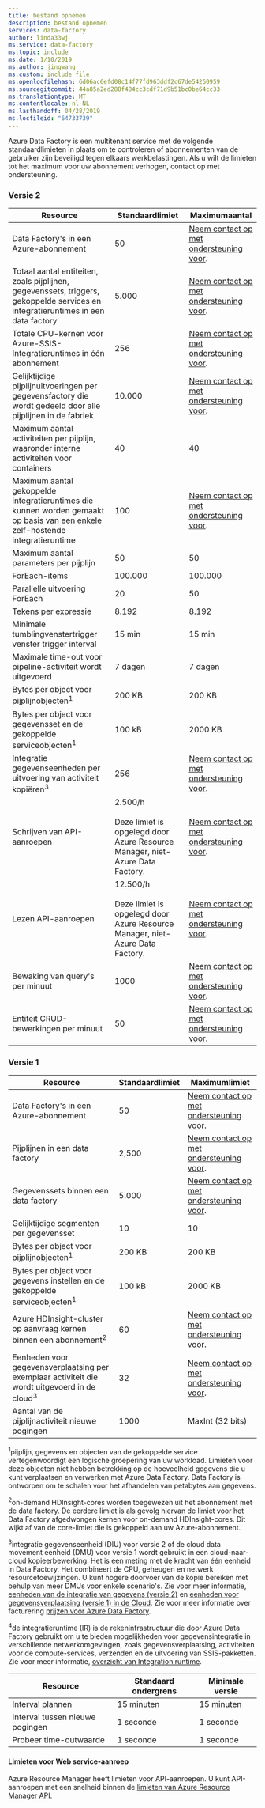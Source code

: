 ```yaml
---
title: bestand opnemen
description: bestand opnemen
services: data-factory
author: linda33wj
ms.service: data-factory
ms.topic: include
ms.date: 1/10/2019
ms.author: jingwang
ms.custom: include file
ms.openlocfilehash: 6d06ac6efd08c14f77fd963ddf2c67de54260959
ms.sourcegitcommit: 44a85a2ed288f484cc3cdf71d9b51bc0be64cc33
ms.translationtype: MT
ms.contentlocale: nl-NL
ms.lasthandoff: 04/28/2019
ms.locfileid: "64733739"
---
```

Azure Data Factory is een multitenant service met de volgende standaardlimieten in plaats om te controleren of abonnementen van de gebruiker zijn beveiligd tegen elkaars werkbelastingen. Als u wilt de limieten tot het maximum voor uw abonnement verhogen, contact op met ondersteuning.

### <a name="version-2"></a>Versie 2

| Resource | Standaardlimiet | Maximumaantal |
| -------- | ------------- | ------------- |
| Data Factory's in een Azure-abonnement | 50 | [Neem contact op met ondersteuning voor](https://azure.microsoft.com/blog/2014/06/04/azure-limits-quotas-increase-requests/). |
| Totaal aantal entiteiten, zoals pijplijnen, gegevenssets, triggers, gekoppelde services en integratieruntimes in een data factory | 5.000 | [Neem contact op met ondersteuning voor](https://azure.microsoft.com/blog/2014/06/04/azure-limits-quotas-increase-requests/). |
| Totale CPU-kernen voor Azure-SSIS-Integratieruntimes in één abonnement | 256 | [Neem contact op met ondersteuning voor](https://azure.microsoft.com/blog/2014/06/04/azure-limits-quotas-increase-requests/). |
| Gelijktijdige pijplijnuitvoeringen per gegevensfactory die wordt gedeeld door alle pijplijnen in de fabriek | 10.000  | [Neem contact op met ondersteuning voor](https://azure.microsoft.com/blog/2014/06/04/azure-limits-quotas-increase-requests/). |
| Maximum aantal activiteiten per pijplijn, waaronder interne activiteiten voor containers | 40 | 40 |
| Maximum aantal gekoppelde integratieruntimes die kunnen worden gemaakt op basis van een enkele zelf-hostende integratieruntime | 100 | [Neem contact op met ondersteuning voor](https://azure.microsoft.com/blog/2014/06/04/azure-limits-quotas-increase-requests/). |
| Maximum aantal parameters per pijplijn | 50 | 50 |
| ForEach-items | 100.000 | 100.000 |
| Parallelle uitvoering ForEach | 20 | 50 |
| Tekens per expressie | 8.192 | 8.192 |
| Minimale tumblingvenstertrigger venster trigger interval | 15 min | 15 min |
| Maximale time-out voor pipeline-activiteit wordt uitgevoerd | 7 dagen | 7 dagen |
| Bytes per object voor pijplijnobjecten<sup>1</sup> | 200 KB | 200 KB |
| Bytes per object voor gegevensset en de gekoppelde serviceobjecten<sup>1</sup> | 100 kB | 2000 KB |
| Integratie gegevenseenheden per uitvoering van activiteit kopiëren<sup>3</sup> | 256 | [Neem contact op met ondersteuning voor](https://azure.microsoft.com/blog/2014/06/04/azure-limits-quotas-increase-requests/). |
| Schrijven van API-aanroepen | 2.500/h<br/><br/> Deze limiet is opgelegd door Azure Resource Manager, niet-Azure Data Factory. | [Neem contact op met ondersteuning voor](https://azure.microsoft.com/blog/2014/06/04/azure-limits-quotas-increase-requests/). |
| Lezen API-aanroepen | 12.500/h<br/><br/> Deze limiet is opgelegd door Azure Resource Manager, niet-Azure Data Factory. | [Neem contact op met ondersteuning voor](https://azure.microsoft.com/blog/2014/06/04/azure-limits-quotas-increase-requests/). |
| Bewaking van query's per minuut | 1000 | [Neem contact op met ondersteuning voor](https://azure.microsoft.com/blog/2014/06/04/azure-limits-quotas-increase-requests/). |
| Entiteit CRUD-bewerkingen per minuut | 50 | [Neem contact op met ondersteuning voor](https://azure.microsoft.com/blog/2014/06/04/azure-limits-quotas-increase-requests/). |


### <a name="version-1"></a>Versie 1

| **Resource** | **Standaardlimiet** | **Maximumlimiet** |
| --- | --- | --- |
| Data Factory's in een Azure-abonnement |50 |[Neem contact op met ondersteuning voor](https://azure.microsoft.com/blog/2014/06/04/azure-limits-quotas-increase-requests/). |
| Pijplijnen in een data factory |2,500 |[Neem contact op met ondersteuning voor](https://azure.microsoft.com/blog/2014/06/04/azure-limits-quotas-increase-requests/). |
| Gegevenssets binnen een data factory |5.000 |[Neem contact op met ondersteuning voor](https://azure.microsoft.com/blog/2014/06/04/azure-limits-quotas-increase-requests/). |
| Gelijktijdige segmenten per gegevensset |10 |10 |
| Bytes per object voor pijplijnobjecten<sup>1</sup> |200 KB |200 KB |
| Bytes per object voor gegevens instellen en de gekoppelde serviceobjecten<sup>1</sup> |100 kB |2000 KB |
| Azure HDInsight-cluster op aanvraag kernen binnen een abonnement<sup>2</sup> |60 |[Neem contact op met ondersteuning voor](https://azure.microsoft.com/blog/2014/06/04/azure-limits-quotas-increase-requests/). |
| Eenheden voor gegevensverplaatsing per exemplaar activiteit die wordt uitgevoerd in de cloud<sup>3</sup> |32 |[Neem contact op met ondersteuning voor](https://azure.microsoft.com/blog/2014/06/04/azure-limits-quotas-increase-requests/). |
| Aantal van de pijplijnactiviteit nieuwe pogingen |1000 |MaxInt (32 bits) |

<sup>1</sup>pijplijn, gegevens en objecten van de gekoppelde service vertegenwoordigt een logische groepering van uw workload. Limieten voor deze objecten niet hebben betrekking op de hoeveelheid gegevens die u kunt verplaatsen en verwerken met Azure Data Factory. Data Factory is ontworpen om te schalen voor het afhandelen van petabytes aan gegevens.

<sup>2</sup>on-demand HDInsight-cores worden toegewezen uit het abonnement met de data factory. De eerdere limiet is als gevolg hiervan de limiet voor het Data Factory afgedwongen kernen voor on-demand HDInsight-cores. Dit wijkt af van de core-limiet die is gekoppeld aan uw Azure-abonnement.

<sup>3</sup>integratie gegevenseenheid (DIU) voor versie 2 of de cloud data movement eenheid (DMU) voor versie 1 wordt gebruikt in een cloud-naar-cloud kopieerbewerking. Het is een meting met de kracht van één eenheid in Data Factory. Het combineert de CPU, geheugen en netwerk resourcetoewijzingen. U kunt hogere doorvoer van de kopie bereiken met behulp van meer DMUs voor enkele scenario's. Zie voor meer informatie, [eenheden van de integratie van gegevens (versie 2)](../articles/data-factory/copy-activity-performance.md#data-integration-units) en [eenheden voor gegevensverplaatsing (versie 1) in de Cloud](../articles/data-factory/v1/data-factory-copy-activity-performance.md#cloud-data-movement-units). Zie voor meer informatie over facturering [prijzen voor Azure Data Factory](https://azure.microsoft.com/pricing/details/data-factory/).

<sup>4</sup>de integratieruntime (IR) is de rekeninfrastructuur die door Azure Data Factory gebruikt om u te bieden mogelijkheden voor gegevensintegratie in verschillende netwerkomgevingen, zoals gegevensverplaatsing, activiteiten voor de compute-services, verzenden en de uitvoering van SSIS-pakketten. Zie voor meer informatie, [overzicht van Integration runtime](../articles/data-factory/concepts-integration-runtime.md).

| **Resource** | **Standaard ondergrens** | **Minimale versie** |
| --- | --- | --- |
| Interval plannen |15 minuten |15 minuten |
| Interval tussen nieuwe pogingen |1 seconde |1 seconde |
| Probeer time-outwaarde |1 seconde |1 seconde |

#### <a name="web-service-call-limits"></a>Limieten voor Web service-aanroep
Azure Resource Manager heeft limieten voor API-aanroepen. U kunt API-aanroepen met een snelheid binnen de [limieten van Azure Resource Manager API](../articles/azure-subscription-service-limits.md#resource-group-limits).

